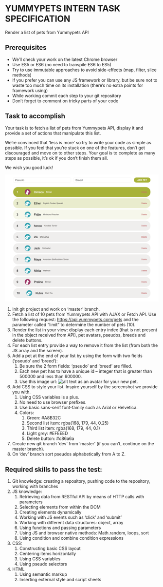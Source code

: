 # YUMMYPETS INTERN TASK SPECIFICATION
Render a list of pets from Yummypets API

## Prerequisites
* We’ll check your work on the latest Chrome browser
* Use ES5 or ES6 (no need to transpile ES6 to ES5)
* Try to use immutable approaches to avoid side-effects (map, filter, slice methods)
* If you prefer you can use any JS framework or library, but be sure not to waste too much time on its installation (there’s no extra points for framework using) 
* While working commit each step to your git repository
* Don’t forget to comment on tricky parts of your code

## Task to accomplish
Your task is to fetch a list of pets from Yummypets API, display it and provide a set of actions that manipulate this list. 

We’re convinced that ‘less is more’ so try to write your code as simple as possible. If you feel that you’re stuck on one of the features, don’t get discouraged and move on to other steps. Your goal is to complete as many steps as possible, it’s ok if you don’t finish them all. 

We wish you good luck!

![alt text](task_preview.png "Preview")

1. Init git project and work on ‘master’ branch.
2. Fetch a list of 10 pets from Yummypets API with AJAX or Fetch API. Use the following request: https://api.yummypets.com/pets and the parameter called “limit” to determine the number of pets (10).
3. Render the list in your view: display each entry index (that is not present in the object received from API), pet avatars, pseudos, breeds and delete buttons.
4. For each list entry provide a way to remove it from the list (from both the JS array and the screen).
5. Add a pet at the end of your list by using the form with two fields (‘pseudo’ and ‘breed’):
    1. Be sure the 2 form fields: ‘pseudo’ and ‘breed’ are filled.
    2. Each new pet has to have a unique id – integer that is greater than 500000 and less than 600000.
    3. Use this image url: ![alt text](https://s3.amazonaws.com/ymp/unknown_160.jpg "Uknown pet") as an avatar for your new pet.
6. Add CSS to style your list. Inspire yourself by the screenshot we provide you with.
    1. Using CSS variables is a plus.
    2. No need to use browser prefixes.
    3. Use basic sans-serif font-family such as Arial or Helvetica.
    4. Colors:
        1. Green: #A8B32C
        2. Second list item: rgba(168, 179, 44, 0.25)
        3. Third list item: rgba(168, 179, 44, 0.1)
        4. Light grey: #EFEEED
        5. Delete button: #c86a6a
7. Create new git branch ‘dev’ from ‘master’ (if you can’t, continue on the master branch).
8. On ‘dev’ branch sort pseudos alphabetically from A to Z.


## Required skills to pass the test:
1. Git knowledge: creating a repository, pushing code to the repository, working with branches
2. JS knowledge: 
    1. Retrieving data from RESTful API by means of HTTP calls with parameters
    2. Selecting elements from within the DOM
    3. Creating elements dynamically
    4. Working with JS events such as ‘click’ and ‘submit’
    5. Working with different data structures: object, array
    6. Using functions and passing parameters
    7. Using JS and browser native methods: Math.random, loops, sort
    8. Using condition and combine condition expressions
3. CSS:
    1. Constructing basic CSS layout
    2. Centering items horizontally 
    3. Using CSS variables
    4. Using pseudo selectors
4. HTML
    1. Using semantic markup 
    2. Inserting external style and script sheets

